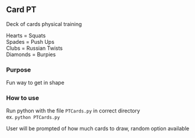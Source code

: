 ## Card PT

Deck of cards physical training

Hearts = Squats<br>
Spades = Push Ups<br>
Clubs = Russian Twists<br>
Diamonds = Burpies<br>

### Purpose

Fun way to get in shape

### How to use

Run python with the file `PTCards.py` in correct directory<br>
ex. `python PTCards.py`

User will be prompted of how much cards to draw, random option available<br>

